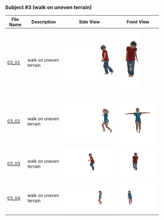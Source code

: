 ### Subject #3 (walk on uneven terrain)
|File Name|Description|Side View|Front View|
|-|-|-|-|
|[03_01](https://github.com/Shriinivas/cmubvh/raw/main/Sequence-001-009/03/Data/03_01.zip)|walk on uneven terrain|<img src="https://github.com/Shriinivas/cmubvhgifs/blob/main/Sequence-001-009/03/03_01_0.gif"/>|<img src="https://github.com/Shriinivas/cmubvhgifs/blob/main/Sequence-001-009/03/03_01_1.gif"/>|
|[03_02](https://github.com/Shriinivas/cmubvh/raw/main/Sequence-001-009/03/Data/03_02.zip)|walk on uneven terrain|<img src="https://github.com/Shriinivas/cmubvhgifs/blob/main/Sequence-001-009/03/03_02_0.gif"/>|<img src="https://github.com/Shriinivas/cmubvhgifs/blob/main/Sequence-001-009/03/03_02_1.gif"/>|
|[03_03](https://github.com/Shriinivas/cmubvh/raw/main/Sequence-001-009/03/Data/03_03.zip)|walk on uneven terrain|<img src="https://github.com/Shriinivas/cmubvhgifs/blob/main/Sequence-001-009/03/03_03_0.gif"/>|<img src="https://github.com/Shriinivas/cmubvhgifs/blob/main/Sequence-001-009/03/03_03_1.gif"/>|
|[03_04](https://github.com/Shriinivas/cmubvh/raw/main/Sequence-001-009/03/Data/03_04.zip)|walk on uneven terrain|<img src="https://github.com/Shriinivas/cmubvhgifs/blob/main/Sequence-001-009/03/03_04_0.gif"/>|<img src="https://github.com/Shriinivas/cmubvhgifs/blob/main/Sequence-001-009/03/03_04_1.gif"/>|
